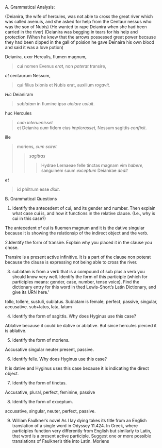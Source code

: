
A. Grammatical Analysis: 

(Deianira, the wife of hercules, was not able to cross the great river which was called avenuis, and she asked for help from the Centaur nessus who was the son of Nubis) 
(He wanted to rape Deianira when she had been carried in the river) 
(Deianira was begging in tears for his help and protection 
(When he knew that the arrows possessed great power because they had been dipped in the gall of poision he gave Deinaira his own blood and said it was a love potion) 

Deianira, uxor Herculis, flumen magnum, 
  >cui nomen Evenus *erat*, 
non *poterat* transire, 

*et* centaurum Nessum, 
  >qui filius Ixionis et Nubis erat, 
auxilium *rogavit*. 


*Hic* Deianiram 
  >*sublatam* in flumine ipso 
*uiolare uoluit*.

huc Hercules 
  >*cum interuenisset*  
  >et Deianira *cum* fidem eius *implorasset*,
Nessum sagittis *confixit*.

ille 
  >moriens, 
  >*cum sciret* 
  >>*sagittas* 
  >>>Hydrae Lernaeae felle tinctas
  >> magnam vim *habere*,
sanguinem suum 
  >*exceptum* 
Deianirae *dedit* 

*et* 
  >id philtrum esse 
*dixit*.


B. Grammatical Questions 
1. Identify the antecedent of cui, and its gender and number. Then explain what case cui is, and how it functions in the relative clause. (I.e., why is cui in this case?)

The antecedent of cui is fluemen magnum and it is the dative singular because it is showing the relationsip of the indirect object and the verb. 

2.Identify the form of transire. Explain why you placed it in the clause you chose.

Transire is a present active infinitive. It is a part of the clause non poterat because the clause is expressing not being able to cross the river. 

3. sublatam is from a verb that is a compound of sub plus a verb you should know very well. Identify the form of this participle (which for participles means: gender, case, number, tense voice). Find the dictionary entry for this word in thed Lewis-Short’s Latin Dictionary, and give its URN here.'

tollo, tollere, sustuli, sublatus. Sublatam is female, perfect, passive, singular, accusative. sub+latus, lata, latum 

4. Identify the form of sagittis. Why does Hyginus use this case?

 Ablative because it could be dative or ablative. But since hercules pierced it is ablative. 

5. Identify the form of moriens.

Accusative singular neuter present, passive. 

6. Identify felle. Why does Hyginus use this case?

It is dative and Hyginus uses this case because it is indicating the direct object. 

7. Identify the form of tinctas.

Accusative, plural, perfect, feminine, passive 

8. Identify the form of exceptum.

accusative, singular, neuter, perfect, passive. 

9. William Faulkner’s novel As I lay dying takes its title from an English translation of a single word in Odyssey 11.424. In Greek, where participles function very differently from English but similarly to Latin, that word is a present active participle. Suggest one or more possible translations of Faulkner’s title into Latin.
Moriens 
 



